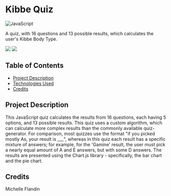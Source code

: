 # Kibbe Quiz


![JavaScript](https://img.shields.io/badge/javascript-ES6+-yellow.svg)


A quiz, with 16 questions and 13 possible results, which calculates the user's Kibbe Body Type.


<a href="https://kibbebodytypes.com/quiz" target="_blank"><img src="https://img.shields.io/badge/Website-purple?style=for-the-badge&logo=javascript"></a>
<a href="https://youtu.be/i5OJ-5s9mCA?si=_8uqQP9L8F4LMKB0" target="_blank"><img src="https://img.shields.io/badge/YouTube-Demo-red?style=for-the-badge&logo=youtube"></a>


## Table of Contents
- [Project Description](#technologies-used)
- [Technologies Used](#technologies-used)
- [Credits](#technologies-used)


## Project Description<a name="project-description"></a>
This JavaScript quiz calculates the results from 16 questions, each having 5 options, and 13 possible results. This quiz uses a custom algorithm, which can calculate more complex results than the commonly available quiz-generator. For comparison, most quizzes use the format "if you picked mostly As, your result is ___", whereas in this quiz each result has a specific mixture of answers; for example, for the 'Gamine' result, the user must pick a nearly equal amount of A and E answers, but with some D answers. The results are presented using the Chart.js library - specifically, the bar chart and the pie chart. 


## Credits<a name="credits"></a>
Michelle Flandin